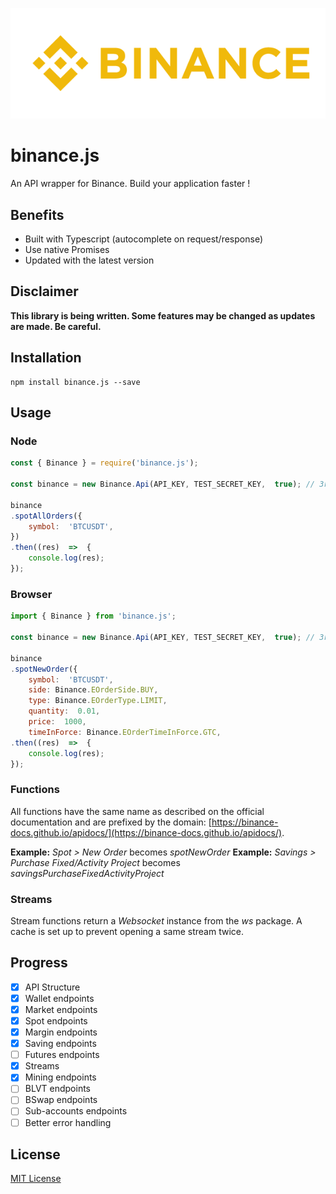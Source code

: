 ![Logo Binance](./docs/logo_binance.png)

# binance.js

An API wrapper for Binance. Build your application faster !

## Benefits

-  Built with Typescript (autocomplete on request/response)
-  Use native Promises
-  Updated with the latest version

## Disclaimer

**This library is being written. Some features may be changed as updates are made. Be careful.**

## Installation

	npm install binance.js --save

## Usage

### Node
```js
const { Binance } = require('binance.js');

const binance = new Binance.Api(API_KEY, TEST_SECRET_KEY,  true); // 3rd parameter is testMode. Set explicitly to false if you want to use Live API.

binance
.spotAllOrders({
   	symbol:  'BTCUSDT',
})
.then((res)  =>  {
	console.log(res);
});
```

### Browser
   
```js
import { Binance } from 'binance.js';

const binance = new Binance.Api(API_KEY, TEST_SECRET_KEY,  true); // 3rd parameter is testMode. Set explicitly to false if you want to use Live API.

binance
.spotNewOrder({
	symbol:  'BTCUSDT',
	side: Binance.EOrderSide.BUY,
	type: Binance.EOrderType.LIMIT,
	quantity:  0.01,
	price:  1000,
	timeInForce: Binance.EOrderTimeInForce.GTC,
.then((res)  =>  {
	console.log(res);
});
```

### Functions
All functions have the same name as described on the official documentation and are prefixed by the domain: [https://binance-docs.github.io/apidocs/](https://binance-docs.github.io/apidocs/).

**Example:** *Spot > New Order* becomes *spotNewOrder*
**Example:** *Savings > Purchase Fixed/Activity Project* becomes *savingsPurchaseFixedActivityProject*

### Streams
Stream functions return a *Websocket* instance from the *ws* package. A cache is set up to prevent opening a same stream twice.


## Progress

 - [x] API Structure
 - [x] Wallet endpoints
 - [x] Market endpoints
 - [x] Spot endpoints
 - [x] Margin endpoints
 - [x] Saving endpoints
 - [ ] Futures endpoints
 - [x] Streams
 - [x] Mining endpoints
 - [ ] BLVT endpoints
 - [ ] BSwap endpoints
 - [ ] Sub-accounts endpoints
 - [ ] Better error handling

## License

[MIT License](LICENSE)